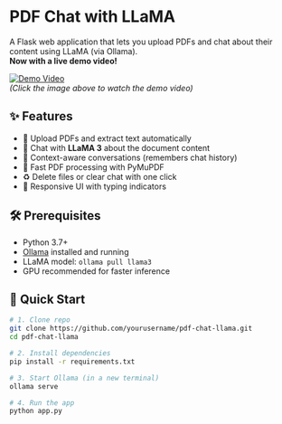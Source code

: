 # PDF Chat with LLaMA

A Flask web application that lets you upload PDFs and chat about their content using LLaMA (via Ollama).  
**Now with a live demo video!**

[![Demo Video](https://img.youtube.com/vi/YOUTUBE_ID/0.jpg)](https://www.youtube.com/watch?v=YOUTUBE_ID)  
*(Click the image above to watch the demo video)*

## ✨ Features
- 📄 Upload PDFs and extract text automatically
- 💬 Chat with **LLaMA 3** about the document content
- 🧠 Context-aware conversations (remembers chat history)
- 🚀 Fast PDF processing with PyMuPDF
- ♻️ Delete files or clear chat with one click
- 📱 Responsive UI with typing indicators

## 🛠️ Prerequisites
- Python 3.7+
- [Ollama](https://ollama.ai/) installed and running
- LLaMA model: `ollama pull llama3`
- GPU recommended for faster inference

## 🚀 Quick Start
```bash
# 1. Clone repo
git clone https://github.com/yourusername/pdf-chat-llama.git
cd pdf-chat-llama

# 2. Install dependencies
pip install -r requirements.txt

# 3. Start Ollama (in a new terminal)
ollama serve

# 4. Run the app
python app.py
